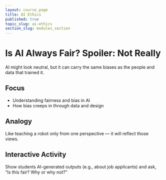 ```yaml
---
layout: course_page
title: AI Ethics
published: true
topic_slug: ai-ethics
section_slug: modules_section
---
```


# Is AI Always Fair? Spoiler: Not Really

AI might look neutral, but it can carry the same biases as the people and data that trained it.

## Focus
- Understanding fairness and bias in AI
- How bias creeps in through data and design

## Analogy
Like teaching a robot only from one perspective — it will reflect those views.

## Interactive Activity
Show students AI-generated outputs (e.g., about job applicants) and ask, “Is this fair? Why or why not?”
